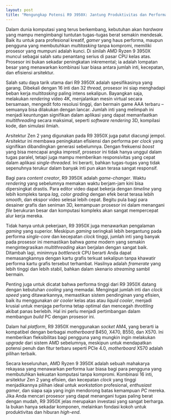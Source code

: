 ```yaml
---
layout: post
title: "Mengungkap Potensi R9 3950X: Jantung Produktivitas dan Performa Tingkat Tinggi"
---
```


Dalam dunia komputasi yang terus berkembang, kebutuhan akan _hardware_ yang mampu mengimbangi tuntutan tugas-tugas berat semakin mendesak. Baik itu untuk para profesional kreatif, _gamer_ yang haus performa, maupun pengguna yang membutuhkan _multitasking_ tanpa kompromi, memiliki prosesor yang mumpuni adalah kunci. Di sinilah AMD Ryzen 9 3950X muncul sebagai salah satu penantang serius di pasar CPU kelas atas. Prosesor ini bukan sekadar peningkatan inkremental; ia adalah lompatan besar yang menawarkan kombinasi luar biasa antara jumlah inti, kecepatan, dan efisiensi arsitektur.

Salah satu daya tarik utama dari R9 3950X adalah spesifikasinya yang garang. Dibekali dengan 16 inti dan 32 _thread_, prosesor ini siap menghadapi beban kerja _multitasking_ paling intens sekalipun. Bayangkan saja, melakukan _rendering_ video 4K, menjalankan mesin virtual secara bersamaan, mengedit foto resolusi tinggi, dan bermain game AAA terbaru – semuanya bisa dilakukan dengan lancar. Jumlah inti yang melimpah ini menjadi keuntungan signifikan dalam aplikasi yang dapat memanfaatkan _multithreading_ secara maksimal, seperti _software_ _rendering_ 3D, kompilasi kode, dan simulasi ilmiah.

Arsitektur Zen 2 yang digunakan pada R9 3950X juga patut diacungi jempol. Arsitektur ini membawa peningkatan efisiensi dan performa per _clock_ yang signifikan dibandingkan generasi sebelumnya. Dengan frekuensi _boost_ yang bisa mencapai angka impresif, prosesor ini tidak hanya unggul dalam tugas paralel, tetapi juga mampu memberikan responsivitas yang cepat dalam aplikasi _single-threaded_. Ini berarti, bahkan tugas-tugas yang tidak sepenuhnya terukur dalam banyak inti pun akan terasa sangat responsif.

Bagi para _content creator_, R9 3950X adalah _game-changer_. Waktu _rendering_ yang sebelumnya memakan waktu berjam-jam kini bisa dipersingkat drastis. Para editor video dapat bekerja dengan _timeline_ yang lebih kompleks tanpa _lag_, _color grading_ dengan efek berat terasa lebih _smooth_, dan ekspor video selesai lebih cepat. Begitu pula bagi para desainer grafis dan seniman 3D, kemampuan prosesor ini dalam menangani _file_ berukuran besar dan komputasi kompleks akan sangat mempercepat alur kerja mereka.

Tidak hanya untuk pekerjaan, R9 3950X juga menawarkan pengalaman _gaming_ yang superior. Meskipun _gaming_ seringkali lebih bergantung pada performa _single-core_ dan kecepatan _clock_ tinggi, jumlah inti yang banyak pada prosesor ini memastikan bahwa _game_ modern yang semakin mengintegrasikan _multithreading_ akan berjalan dengan sangat baik. Ditambah lagi, minimnya _bottleneck_ CPU berarti Anda dapat memasangkannya dengan kartu grafis terkuat sekalipun tanpa khawatir performa kartu grafis tersebut terhambat. Hasilnya adalah _framerate_ yang lebih tinggi dan lebih stabil, bahkan dalam skenario _streaming_ sambil bermain.

Penting juga untuk dicatat bahwa performa tinggi dari R9 3950X datang dengan kebutuhan _cooling_ yang memadai. Mengingat jumlah inti dan _clock speed_ yang ditawarkannya, memastikan sistem pendinginan yang efisien, baik itu menggunakan _air cooler_ kelas atas atau _liquid cooler_, menjadi krusial untuk menjaga performa tetap optimal dan mencegah _throttling_ akibat panas berlebih. Hal ini perlu menjadi pertimbangan dalam membangun _build_ PC dengan prosesor ini.

Dalam hal _platform_, R9 3950X menggunakan _socket_ AM4, yang berarti ia kompatibel dengan berbagai _motherboard_ B450, X470, B550, dan X570. Ini memberikan fleksibilitas bagi pengguna yang mungkin ingin melakukan _upgrade_ dari sistem AMD sebelumnya, meskipun untuk mendapatkan potensi penuh dan fitur terbaru seperti PCIe 4.0, _motherboard_ X570 adalah pilihan terbaik.

Secara keseluruhan, AMD Ryzen 9 3950X adalah sebuah mahakarya rekayasa yang menawarkan performa luar biasa bagi para pengguna yang membutuhkan kekuatan komputasi tanpa kompromi. Kombinasi 16 inti, arsitektur Zen 2 yang efisien, dan kecepatan _clock_ yang tinggi menjadikannya pilihan ideal untuk _workstation_ profesional, _enthusiast gamer_, dan siapa saja yang ingin mendorong batas kemampuan _PC_ mereka. Jika Anda mencari prosesor yang dapat menangani tugas paling berat dengan mudah, R9 3950X jelas merupakan investasi yang sangat berharga. Ia bukan hanya sekadar komponen, melainkan fondasi kokoh untuk produktivitas dan hiburan _high-end_.
